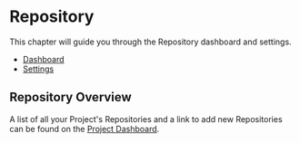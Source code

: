 # Repository

This chapter will guide you through the Repository dashboard and settings.

* [Dashboard](dashboard/index.md)
* [Settings](settings/index.md)

## Repository Overview

A list of all your Project's Repositories and a link to add new Repositories can be found on the <a href="/tugboat-dashboard/projects/dashboard/#repositories">Project Dashboard</a>.

